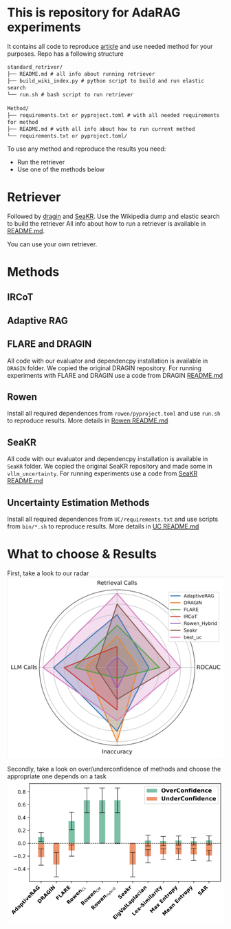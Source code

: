 # This is repository for AdaRAG experiments

It contains all code to reproduce [article](link) and use needed method for your purposes. Repo has a following structure
```plain
standard_retriver/
├── README.md # all info about running retriever
├── build_wiki_index.py # python script to build and run elastic search
└── run.sh # bash script to run retriever

Method/
├── requirements.txt or pyproject.toml # with all needed requirements for method
├── README.md # with all info about how to run current method
└── requirements.txt or pyproject.toml/
```

To use any method and reproduce the results you need:
* Run the retriever
* Use one of the methods below

# Retriever
Followed by [dragin](https://github.com/oneal2000/DRAGIN) and [SeaKR](https://github.com/THU-KEG/SeaKR). Use the Wikipedia dump and elastic search to build the retriever
All info about how to run a retriever is available in [README.md](./standard_retriever/README.md).

You can use your own retriever.

# Methods
## IRCoT

## Adaptive RAG

## FLARE and DRAGIN

All code with our evaluator and dependencpy installation is available in `DRAGIN` folder. We copied the original DRAGIN repository. For running experiments with FLARE and DRAGIN use a code from DRAGIN [README.md](./dragin/README.md)

## Rowen

Install all required dependences from `rowen/pyproject.toml` and use `run.sh` to reproduce results. More details in [Rowen README.md](./rowen/README.md)

## SeaKR

All code with our evaluator and dependencpy installation is available in `SeaKR` folder. We copied the original SeaKR repository and made some in `vllm_uncertainty`. For running experiments use a code from [SeaKR README.md](./SeaKR/README.md)

## Uncertainty Estimation Methods

Install all required dependences from `UC/requirements.txt` and use scripts from `bin/*.sh` to reproduce results. More details in [UC README.md](./UC/README.md)


# What to choose & Results
First, take a look to our radar
<br>![Radar](./supplementaries/radar.png)

Secondly, take a look on over/underconfidence of methods and choose the appropriate one depends on a task
<br>![Over/Under confidence](./supplementaries/over_under_confidence.png)